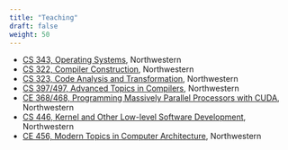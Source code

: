 ```yaml
---
title: "Teaching"
draft: false
weight: 50
---
```


- [CS 343, Operating Systems](http://pdinda.org/os), Northwestern
- [CS 322, Compiler Construction](https://users.cs.northwestern.edu/~simonec/CC.html), Northwestern
- [CS 323, Code Analysis and Transformation](https://users.cs.northwestern.edu/~simonec/CAT.html), Northwestern
- [CS 397/497, Advanced Topics in Compilers](https://users.cs.northwestern.edu/~simonec/ATC.html), Northwestern
- [CE 368/468, Programming Massively Parallel Processors with CUDA](https://www.mccormick.northwestern.edu/electrical-computer/courses/descriptions/368-468.html), Northwestern
- [CS 446, Kernel and Other Low-level Software Development](http://pdinda.org/lowlevel), Northwestern
- [CE 456, Modern Topics in Computer Architecture](https://www.mccormick.northwestern.edu/electrical-computer/courses/descriptions/456.html), Northwestern
